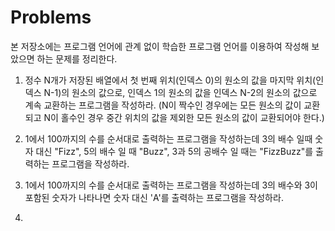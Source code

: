 # Problems 

본 저장소에는 프로그램 언어에 관계 없이 학습한 프로그램 언어를 이용하여 작성해 보았으면 하는 문제를 정리한다.

1. 정수 N개가 저장된 배열에서 첫 번째 위치(인덱스 0)의 원소의 값을 마지막 위치(인덱스 N-1)의 원소의 값으로, 인덱스 1의 원소의 값을 인덱스 N-2의 원소의 값으로 계속 교환하는 프로그램을 작성하라.
   (N이 짝수인 경우에는 모든 원소의 값이 교환되고 N이 홀수인 경우 중간 위치의 값을 제외한 모든 원소의 값이 교환되어야 한다.)

2. 1에서 100까지의 수를 순서대로 출력하는 프로그램을 작성하는데 3의 배수 일때 숫자 대신 "Fizz", 5의 배수 일 때 "Buzz", 3과 5의 공배수 일 때는 "FizzBuzz"를 출력하는 프로그램을 작성하라.

3. 1에서 100까지의 수를 순서대로 출력하는 프로그램을 작성하는데 3의 배수와 3이 포함된 숫자가 나타나면 숫자 대신 'A'를 출력하는 프로그램을 작성하라.

4. 
